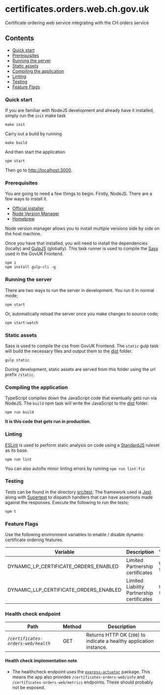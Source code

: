 # certificates.orders.web.ch.gov.uk
Certificate ordering web service integrating with the CH orders service

## Contents

- [Quick start](#quick-start)
- [Prerequisites](#prerequisites)
- [Running the server](#running-the-server)
- [Static assets](#static-assets)
- [Compiling the application](#compiling-the-application)
- [Linting](#linting)
- [Testing](#testing)
- [Feature Flags](#feature-flags)

### Quick start

If you are familiar with NodeJS development and already have it installed, simply run the `init` make task

    make init

Carry out a build by running

    make build
    
And then start the application
    
    npm start
    
Then go to [http://localhost:3000](http://localhost:3000).

### Prerequisites

You are going to need a few things to begin. Firstly, NodeJS. There are a few ways to install it.

- [Official installer](https://nodejs.org/en/)
- [Node Version Manager](https://github.com/nvm-sh/nvm)
- [Homebrew](https://formulae.brew.sh/formula/node)

Node version manager allows you to install multiple versions side by side on the host machine.

Once you have that installed, you will need to install the dependencies (locally) and [GulpJS](https://gulpjs.com) (globally). This task runner is used to compile the [Sass](https://sass-lang.com) used in the GovUK Frontend.

    npm i
    npm install gulp-cli -g
    
### Running the server

There are two ways to run the server in development. You run it in normal mode;

    npm start
    
Or, automatically reload the server once you make changes to source code;

    npm start:watch

### Static assets

Sass is used to compile the css from GovUK Frontend. The `static` gulp task will build the necessary files and output them to the [dist](./dist) folder.

    gulp static
    
During development, static assets are served from this folder using the url prefix `/static`.

### Compiling the application

TypeScript compiles down the JavaScript code that eventually gets run via NodeJS. The `build` npm task will write the JavaScript to the [dist](./dist) folder.

    npm run build
    
**It is this code that gets run in production.**

### Linting

[ESLint](https://eslint.org/) is used to perform static analysis on code using a [StandardJS](https://standardjs.com/) ruleset as its base.

    npm run lint

You can also autofix minor linting errors by running `npm run lint:fix`

### Testing

Tests can be found in the directory [src/test](./src/test). The framework used is [Jest](https://jestjs.io) along with [Supertest](https://github.com/visionmedia/supertest) to dispatch handlers that can have assertions made against the responses. Execute the following to run the tests;

    npm t

### Feature Flags

Use the following environment variables to enable / disable dynamic certificate ordering features.

|Variable|Description|Value|Default|
|---|---|---|---|
|DYNAMIC_LP_CERTIFICATE_ORDERS_ENABLED|Limited Partnership certificates | true &#x7c; false | false |
|DYNAMIC_LLP_CERTIFICATE_ORDERS_ENABLED|Limited Liability Partnership certificates | true &#x7c; false | false |

### Health check endpoint

| Path                                | Method | Description                                                         |
|-------------------------------------|--------|---------------------------------------------------------------------|
| *`/certificates-orders-web/health`* | GET    | Returns HTTP OK (`200`) to indicate a healthy application instance. |

#### Health check implementation note

* The healthcheck endpoint uses the [`express-actuator`](https://www.npmjs.com/package/express-actuator?activeTab=readme)
package. This means the app also provides `/certificates-orders-web/info` and `/certificates-orders-web/metrics`
endpoints. These should probably not be exposed.